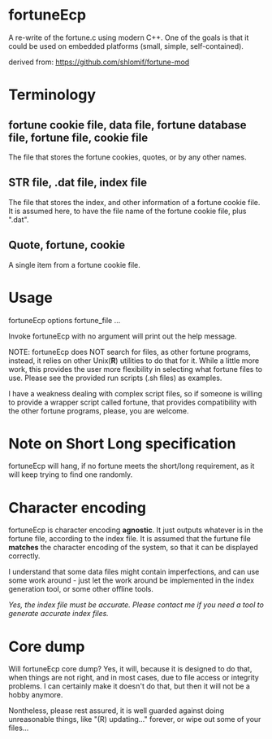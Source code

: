 # fortuneEcp
A re-write of the fortune.c using modern C++. One of the goals is that it could be used on embedded platforms (small, simple, self-contained).

derived from: https://github.com/shlomif/fortune-mod

# Terminology
## fortune cookie file, data file, fortune database file, fortune file, cookie file
The file that stores the fortune cookies, quotes, or by any other names.

## STR file, .dat file, index file
The file that stores the index, and other information of a fortune cookie file. It is assumed here, to have the file name of the fortune cookie file, plus ".dat".

## Quote, fortune, cookie
A single item from a fortune cookie file.

# Usage
fortuneEcp options fortune_file ...

Invoke fortuneEcp with no argument will print out the help message.

NOTE: fortuneEcp does NOT search for files, as other fortune programs, instead, it relies on other Unix(**R**) utilities to do that for it. While a little more work, this provides the user more flexibility in selecting what fortune files to use. Please see the provided run scripts (.sh files) as examples.

I have a weakness dealing with complex script files, so if someone is willing to provide a wrapper script called fortune, that provides compatibility with the other fortune programs, please, you are welcome.

# Note on Short Long specification
fortuneEcp will hang, if no fortune meets the short/long requirement, as it will keep trying to find one randomly.

# Character encoding
fortuneEcp is character encoding **agnostic**. It just outputs whatever is in the fortune file, according to the index file. It is assumed that the furtune file **matches** the character encoding of the system, so that it can be displayed correctly.

I understand that some data files might contain imperfections, and can use some work around - just let the work around be implemented in the index generation tool, or some other offline tools.

*Yes, the index file must be accurate. Please contact me if you need a tool to generate accurate index files.*

# Core dump
Will fortuneEcp core dump? Yes, it will, because it is designed to do that, when things are not right, and in most cases, due to file access or integrity problems. I can certainly make it doesn't do that, but then it will not be a hobby anymore.

Nontheless, please rest assured, it is well guarded against doing unreasonable things, like "(R) updating..." forever, or wipe out some of your files...

